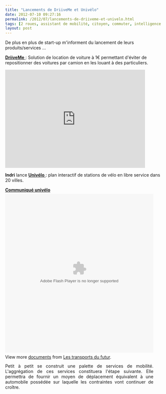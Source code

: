 ```yaml
---
title: "Lancements de DriiveMe et Univélo"
date: 2012-07-10 09:27:16
permalink: /2012/07/lancements-de-driiveme-et-univelo.html
tags: [2 roues, assistant de mobilité, citoyen, commuter, intelligence collective, Service de mobilité]
layout: post
---
```


<p>De plus en plus de start-up m'informent du lancement de leurs produits/services ...</p> <p><a href="http://www.driiveme.com/" target="_blank"><strong>DriiveMe</strong> </a>: Solution de location de voiture à 1€ permettant d'éviter de repositionner des voitures par camion en les louant à des particuliers.</p> <p><iframe frameborder="0" height="315" src="http://www.youtube.com/embed/n7nom05u_Rc" width="450"></iframe></p> <p><strong>Indri</strong> lance <a href="http://univelo.indri.fr/" target="_blank"><strong>Univélo</strong> </a>: plan interactif de stations de vélo en libre service dans 20 villes.</p> <div id="__ss_13591252" style="width: 477px; text-align: justify;"><strong style="display: block; margin: 12px 0 4px;"><a href="http://www.slideshare.net/transportsdufutur/communiqu-univlo" title="Communiqué univélo">Communiqué univélo</a></strong> <object data="http://static.slidesharecdn.com/swf/doc_player.swf?doc=communiquunivlo-120710015301-phpapp02&stripped_title=communiqu-univlo&userName=transportsdufutur" height="510" id="__sse13591252" type="application/x-shockwave-flash" width="477"> <param name="data" value="http://static.slidesharecdn.com/swf/doc_player.swf?doc=communiquunivlo-120710015301-phpapp02&stripped_title=communiqu-univlo&userName=transportsdufutur" /> <param name="allowFullScreen" value="true" /> <param name="allowScriptAccess" value="always" /> <param name="wmode" value="transparent" /> <param name="src" value="http://static.slidesharecdn.com/swf/doc_player.swf?doc=communiquunivlo-120710015301-phpapp02&stripped_title=communiqu-univlo&userName=transportsdufutur" /> <param name="name" value="__sse13591252" /> <param name="allowfullscreen" value="true" /> </object> <div style="padding: 5px 0 12px;">View more <a href="http://www.slideshare.net/">documents</a> from <a href="http://www.slideshare.net/transportsdufutur">Les transports du futur</a>.</div> Petit à petit se construit une palette de services de mobilité. L'aggrégation de ces services constituera l'étape suivante. Elle permettra de fournir un moyen de déplacement équivalent à une automobile possédée sur laquelle les contraintes vont continuer de croître.</div>
